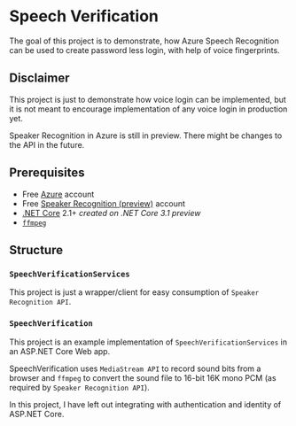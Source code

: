 # Speech Verification

The goal of this project is to demonstrate, how Azure Speech Recognition can be used to create password less login, with help of voice fingerprints.

## Disclaimer

This project is just to demonstrate how voice login can be implemented, but it is not meant to encourage implementation of any voice login in production yet.

Speaker Recognition in Azure is still in preview. There might be changes to the API in the future.

## Prerequisites

- Free [Azure](https://azure.microsoft.com/) account
- Free [Speaker Recognition (preview)](https://azure.microsoft.com/en-us/services/cognitive-services/speaker-recognition/) account
- [.NET Core](https://dotnet.microsoft.com/) 2.1+ _created on .NET Core 3.1 preview_
- [`ffmpeg`](https://www.ffmpeg.org/)

## Structure

### `SpeechVerificationServices`

This project is just a wrapper/client for easy consumption of `Speaker Recognition API`.

### `SpeechVerification`

This project is an example implementation of `SpeechVerificationServices` in an ASP.NET Core Web app.

SpeechVerification uses `MediaStream API` to record sound bits from a browser and `ffmpeg` to convert the sound file to 16-bit 16K mono PCM (as required by `Speaker Recognition API`).

In this project, I have left out integrating with authentication and identity of ASP.NET Core.
